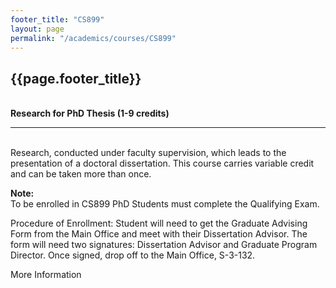 ```yaml
---
footer_title: "CS899"
layout: page
permalink: "/academics/courses/CS899"
---
```


## {{page.footer_title}}

\
**Research for PhD Thesis (1-9 credits)**

---

\
Research, conducted under faculty supervision, which leads to the presentation of a doctoral dissertation. This course carries variable credit and can be taken more than once.

**Note:**
\
To be enrolled in CS899 PhD Students must complete the Qualifying Exam.

Procedure of Enrollment: Student will need to get the Graduate Advising Form from the Main Office and meet with their Dissertation Advisor. The form will need two signatures: Dissertation Advisor and Graduate Program Director. Once signed, drop off to the Main Office, S-3-132.

More Information
